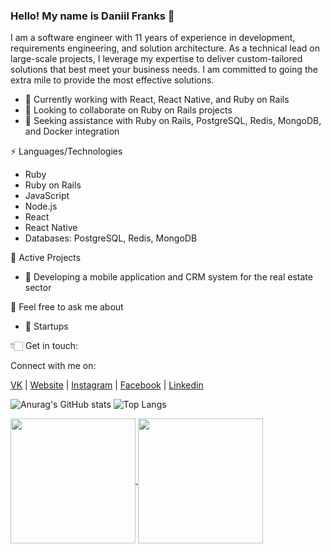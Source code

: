 ### Hello! My name is Daniil Franks 👋

I am a software engineer with 11 years of experience in development, requirements engineering, and solution architecture. As a technical lead on large-scale projects, I leverage my expertise to deliver custom-tailored solutions that best meet your business needs. I am committed to going the extra mile to provide the most effective solutions.

- 🔭 Currently working with React, React Native, and Ruby on Rails
- 👯 Looking to collaborate on Ruby on Rails projects 
- 🤔 Seeking assistance with Ruby on Rails, PostgreSQL, Redis, MongoDB, and Docker integration

⚡ Languages/Technologies

- Ruby
- Ruby on Rails
- JavaScript
- Node.js
- React
- React Native
- Databases: PostgreSQL, Redis, MongoDB

👀 Active Projects

- 🌱 Developing a mobile application and CRM system for the real estate sector

💬 Feel free to ask me about

- 🌱 Startups

👇🏻 Get in touch:

Connect with me on:

   [VK](https://vk.com/daniilfranks "website") | [Website](https://daniilfranks.ru "website") | [Instagram](http://instagram.com/daniilfranks "instagram") | [Facebook](https://www.facebook.com/daniilfranxx/ "fb") | [Linkedin](https://www.linkedin.com/in/daniilfranks/ "linkedin")

![Anurag's GitHub stats](https://github-readme-stats.vercel.app/api?username=daniilfranks&show_icons=true&theme=radical)
![Top Langs](https://github-readme-stats.vercel.app/api/top-langs/?username=daniilfranks&layout=compact&theme=radical)

<a href="https://github.com/anuraghazra/github-readme-stats">
  <img height=200 align="center" src="https://github-readme-stats.vercel.app/api?username=daniilfranks&theme=radical" />
</a>
<a href="https://github.com/anuraghazra/convoychat">
  <img height=200 align="center" src="https://github-readme-stats.vercel.app/api/top-langs?username=daniilfranks&layout=compact&langs_count=8&card_width=320&theme=radical" />
</a>


